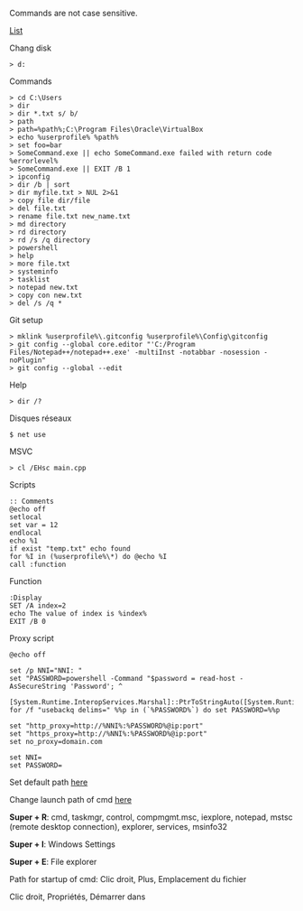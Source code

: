 Commands are not case sensitive.

[List](https://windows.developpez.com/cours/ligne-commande/?page=page_4)

Chang disk
``` batch
> d:
```

Commands
``` batch
> cd C:\Users
> dir
> dir *.txt s/ b/
> path
> path=%path%;C:\Program Files\Oracle\VirtualBox
> echo %userprofile% %path%
> set foo=bar
> SomeCommand.exe || echo SomeCommand.exe failed with return code %errorlevel%
> SomeCommand.exe || EXIT /B 1
> ipconfig
> dir /b | sort
> dir myfile.txt > NUL 2>&1
> copy file dir/file
> del file.txt
> rename file.txt new_name.txt
> md directory
> rd directory
> rd /s /q directory
> powershell
> help
> more file.txt
> systeminfo
> tasklist
> notepad new.txt
> copy con new.txt
> del /s /q *
```

Git setup
``` batch
> mklink %userprofile%\.gitconfig %userprofile%\Config\gitconfig
> git config --global core.editor "'C:/Program Files/Notepad++/notepad++.exe' -multiInst -notabbar -nosession -noPlugin"
> git config --global --edit
```

Help
``` batch
> dir /?
```

Disques réseaux
```
$ net use
```

MSVC
``` batch
> cl /EHsc main.cpp
```

Scripts
``` batch
:: Comments
@echo off
setlocal
set var = 12
endlocal
echo %1
if exist "temp.txt" echo found
for %I in (%userprofile%\*) do @echo %I
call :function
```

Function
``` batch
:Display
SET /A index=2
echo The value of index is %index%
EXIT /B 0
```

Proxy script
``` batch
@echo off

set /p NNI="NNI: "
set "PASSWORD=powershell -Command "$password = read-host -AsSecureString 'Password'; ^
		[System.Runtime.InteropServices.Marshal]::PtrToStringAuto([System.Runtime.InteropServices.Marshal]::SecureStringToBSTR($password))""
for /f "usebackq delims=" %%p in (`%PASSWORD%`) do set PASSWORD=%%p

set "http_proxy=http://%NNI%:%PASSWORD%@ip:port"
set "https_proxy=http://%NNI%:%PASSWORD%@ip:port"
set no_proxy=domain.com

set NNI=
set PASSWORD=
```

Set default path [here](https://www.java.com/fr/download/help/path.xml)

Change launch path of cmd [here](https://community.spiceworks.com/how_to/123751-change-the-default-path-in-the-command-prompt)

**Super + R**: cmd, taskmgr, control, compmgmt.msc, iexplore, notepad, mstsc (remote desktop connection), explorer, services, msinfo32

**Super + I**: Windows Settings

**Super + E**: File explorer

Path for startup of cmd:
Clic droit, Plus, Emplacement du fichier

Clic droit, Propriétés, Démarrer dans

